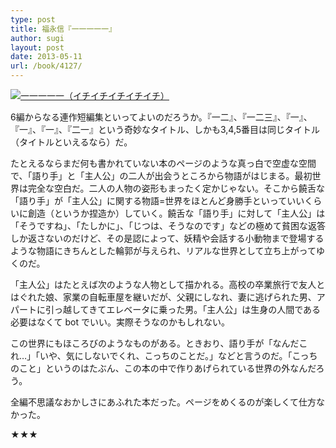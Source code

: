 ```yaml
---
type: post
title: 福永信『一一一一一』
author: sugi
layout: post
date: 2013-05-11
url: /book/4127/
---
```

<a href="http://www.amazon.co.jp/exec/obidos/ASIN/4309020712/chezsugi-22/ref=nosim/" onclick="_gaq.push(['_trackEvent', 'outbound-article', 'http://www.amazon.co.jp/exec/obidos/ASIN/4309020712/chezsugi-22/ref=nosim/', '']);" name="amazletlink" target="_blank"><img src="http://i0.wp.com/ecx.images-amazon.com/images/I/31udIBAK27L._SL160_.jpg?w=660" alt="一一一一一（イチイチイチイチイチ）" class="alignleft"  data-recalc-dims="1" /></a>

6編からなる連作短編集といってよいのだろうか。『一二』、『一二三』、『一』、『一』、『一』、『二一』という奇妙なタイトル、しかも3,4,5番目は同じタイトル（タイトルといえるなら）だ。

たとえるならまだ何も書かれていない本のページのような真っ白で空虚な空間で、「語り手」と「主人公」の二人が出会うところから物語がはじまる。最初世界は完全な空白だ。二人の人物の姿形もまったく定かじゃない。そこから饒舌な「語り手」が「主人公」に関する物語=世界をほとんど身勝手といっていいくらいに創造（というか捏造か）していく。饒舌な「語り手」に対して「主人公」は「そうですね」、「たしかに」、「じつは、そうなのです」などの極めて貧困な返答しか返さないのだけど、その是認によって、妖精や会話する小動物まで登場するような物語にきちんとした輪郭が与えられ、リアルな世界として立ち上がってゆくのだ。

「主人公」はたとえば次のような人物として描かれる。高校の卒業旅行で友人とはぐれた娘、家業の自転車屋を継いだが、父親にしなれ、妻に逃げられた男、アパートに引っ越してきてエレベータに乗った男。「主人公」は生身の人間である必要はなくて bot でいい。実際そうなのかもしれない。

この世界にもほころびのようなものがある。ときおり、語り手が「なんだこれ…」「いや、気にしないでくれ、こっちのことだ。」などと言うのだ。「こっちのこと」というのはたぶん、この本の中で作りあげられている世界の外なんだろう。

全編不思議なおかしさにあふれた本だった。ページをめくるのが楽しくて仕方なかった。

★★★